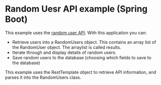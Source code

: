 # Random Uesr API example (Spring Boot)

This example uses the  [random user API](http://www.randomuser.me/documentation). 
With this application you can: 
- Retrieve users into a RandomUsers object. This contains an array list of the RandomUser object. The arraylist is called results. 
- Iterate through and display details of random users. 
- Save random users to the database (choosing which fields to save to the database)

This example uses the RestTemplate object to retrieve API information, and parses it into the RandomUsers class. 

